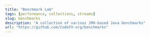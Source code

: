 ```yaml
---
title: "Benchmark Lab"
tags: [performance, collections, streams]
slug: benchmarks
description: "A collection of various JMH-based Java benchmarks"
url: "https://github.com/CodeFX-org/benchmarks"
---
```


